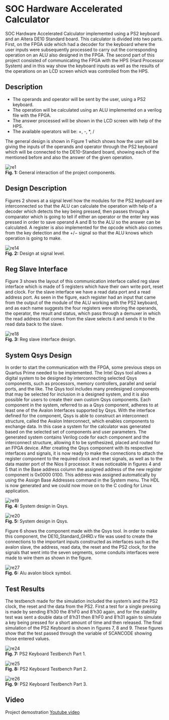 # SOC Hardware Accelerated Calculator

SOC Hardware Accelerated Calculator implemented using a PS2 keyboard and an Altera DE10 Standard board. This calculator is divided into two parts. 
First, on the FPGA side which had a decoder for the keyboard where the user inputs were subsequently processed to carry out the corresponding 
operation on an ALU also designed in the FPGA. The second part of this project consisted of communicating the FPGA with the HPS (Hard Processor System) 
and in this way show the keyboard inputs as well as the results of the operations on an LCD screen which was controlled from the HPS.

## Description

* The operands and operator will be sent by the user, using a PS2 keyboard.
* The operation will be calculated using an ALU implemented on a verilog file with
the FPGA.
* The answer processed will be shown in the LCD screen with help of the HPS.
* The available operators will be: +, -, *, /

The general design is shown in Figure 1 which shows how the user will be giving the inputs of the operands and operator through the PS2 keyboard which will be connected to the DE10-Standard board, showing each of the mentioned before and also the answer of the given operation.

![re1](https://user-images.githubusercontent.com/78834111/155907015-73109a77-67a2-42dc-93c4-f485ac8e894f.png)<br />
**Fig. 1:** General interaction of the project components.

## Design Description

Figures 2 shows at a signal level how the modules for the PS2 keyboard are interconnected so that the ALU can calculate the operation with help of a decoder which detects the key being pressed, then passes through a comparator which is going to tell if either an operator or the enter key was pressed in order to save operand A and B to the ALU so the answer can be calculated. A register is also implemented for the opcode which also comes from the key detection and the +/− signal so that the ALU knows which operation is going to make.

![re14](https://user-images.githubusercontent.com/78834111/156027376-95ce136d-636f-4ab7-b97f-7042bf530d85.png)<br />
**Fig. 2:** Design at signal level.

## Reg Slave Interface

Figure 3 shows the layout of this communication interface called reg slave interface which is made of 5 registers which have their own write port, reset and clock. For the slave interface we have a read data port and a read address port. As seen in the figure, each register had an input that came from the output of the module of the ALU working with the PS2 keyboard, and as each name suggests the four registers were storing the operands, the operator, the result and status, which pass through a demuxer in which the read address that comes from the slave selects it and sends it to the read data back to the slave.

![re18](https://user-images.githubusercontent.com/78834111/156035673-bd553111-19bd-45bb-8ce3-b4a9ee85bd67.png)<br />
**Fig. 3:** Reg slave interface design.

## System Qsys Design 

In order to start the communication with the FPGA, some previous steps on Quartus Prime needed to be implemented. The Intel Qsys tool allows a digital system to be designed by interconnecting selected Qsys components, such as processors, memory controllers, parallel and serial ports, and the like. The Qsys tool includes many predesigned components that may be selected for inclusion in a designed system, and it is also possible for users to create their own custom Qsys components. Each component in the system, referred to as a Qsys component, adheres to at least one of the Avalon Interfaces supported by Qsys. With the interface defined for the component, Qsys is able to construct an interconnect structure, called the Avalon Interconnect, which enables components to exchange data. In this case a system for the calculator was generated based on the selected set of components and user parameters. The generated system contains Verilog code for each component and the interconnect structure, allowing it to be synthesized, placed and routed for an FPGA device. After creating the Qsys component with its respective interfaces and signals, it is now ready to make the connections to attach the register component to the required clock and reset signals, as well as to the data master port of the Nios II processor. It was noticeable in figures 4 and 5 that in the Base address column the assigned address of the new register component is 0x0000 0100. This address was assigned automatically by using the Assign Base Addresses command in the System menu. The HDL is now generated and we could now move on to the C coding for Linux application.

![re19](https://user-images.githubusercontent.com/78834111/156036749-488e2764-288e-4ff0-99ad-13e9f5e9edbf.png)<br />
**Fig. 4:** System design in Qsys.

![re20](https://user-images.githubusercontent.com/78834111/156036846-908e4d65-077a-4424-be21-2181d097de91.png)<br />
**Fig. 5:** System design in Qsys.

Figure 6 shows the component made with the Qsys tool. In order to make this component, the DE10_Standard_GHRD.v file was used to create the connections to the important inputs constructed as interfaces such as the avalon slave, the address, read data, the reset and the PS2 clock, for the signals that went into the seven segments, some conduits interfaces were made to wire them as shown in the figure.

![re27](https://user-images.githubusercontent.com/78834111/156037920-dc2923cf-2018-494f-996a-1b275b0033f4.png)<br />
**Fig. 6:** Alu avalon block symbol.

## Test Results

The testbench made for the simulation included the system’s and the PS2 clock, the reset and the data from the PS2. First a test for a single pressing is made by sending 8’h30 the 8’hF0 and 8’h30 again, and for the stability test was sent a double data of 8’h31 then 8’hF0 and 8’h31 again to simulate a key being pressed for a short amount of time and then released. The final simulation of the PS2 Keyboard is shown in figures 7, 8 and 9. These figures show that the test passed through the variable of SCANCODE showing those entered values.

![re24](https://user-images.githubusercontent.com/78834111/156039000-89ef9848-3a44-45fd-8a88-22d487f43833.png)<br />
**Fig. 7:** PS2 Keyboard Testbench Part 1.

![re25](https://user-images.githubusercontent.com/78834111/156039025-8420fae8-4784-4e35-ab5d-3260af5b4b06.png)<br />
**Fig. 8:** PS2 Keyboard Testbench Part 2.

![re26](https://user-images.githubusercontent.com/78834111/156039037-a23b5738-5538-493b-aca7-6a93e1d75410.png)<br />
**Fig. 9:** PS2 Keyboard Testbench Part 3.

## Video

Project demostration [Youtube video](https://youtu.be/NXK6miYugR0)


